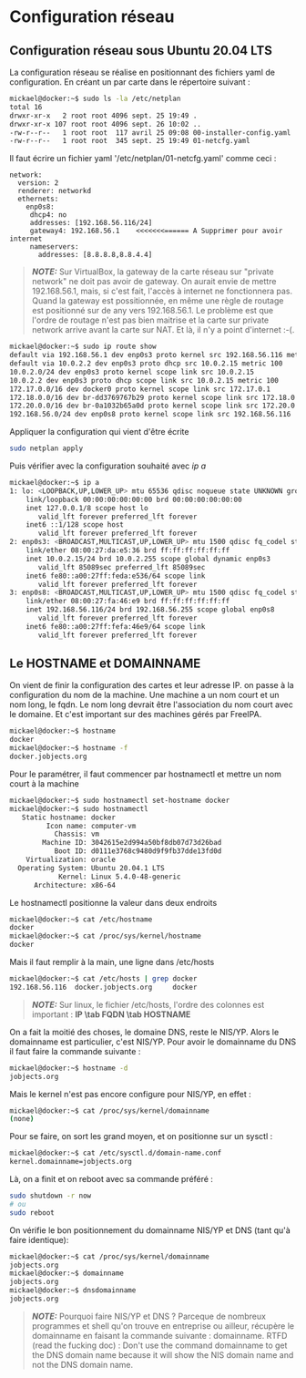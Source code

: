 # Configuration réseau

## Configuration réseau sous Ubuntu 20.04 LTS

La configuration réseau se réalise en positionnant des fichiers yaml de configuration. En créant un par carte dans le répertoire suivant :

```bash
mickael@docker:~$ sudo ls -la /etc/netplan
total 16
drwxr-xr-x   2 root root 4096 sept. 25 19:49 .
drwxr-xr-x 107 root root 4096 sept. 26 10:02 ..
-rw-r--r--   1 root root  117 avril 25 09:08 00-installer-config.yaml
-rw-r--r--   1 root root  345 sept. 25 19:49 01-netcfg.yaml
```

Il faut écrire un fichier yaml '/etc/netplan/01-netcfg.yaml' comme ceci :

```text
network:
  version: 2
  renderer: networkd
  ethernets:
    enp0s8:
     dhcp4: no
     addresses: [192.168.56.116/24]
     gateway4: 192.168.56.1    <<<<<<<====== A Supprimer pour avoir internet
     nameservers:
       addresses: [8.8.8.8,8.8.4.4]
```

> _**NOTE:**_ Sur VirtualBox, la gateway de la carte réseau sur "private network" ne doit pas avoir de gateway. On aurait envie de mettre 192.168.56.1, mais, si c'est fait, l'accès à internet ne fonctionnera pas. Quand la gateway est possitionnée, en même une règle de routage est positionné sur de any vers 192.168.56.1. Le problème est que l'ordre de routage n'est pas bien maitrise et la carte sur private network arrive avant la carte sur NAT. Et là, il n'y a point d'internet :-\(.

```bash
mickael@docker:~$ sudo ip route show
default via 192.168.56.1 dev enp0s3 proto kernel src 192.168.56.116 metric 100 #<<== problème de routage vers internet
default via 10.0.2.2 dev enp0s3 proto dhcp src 10.0.2.15 metric 100
10.0.2.0/24 dev enp0s3 proto kernel scope link src 10.0.2.15
10.0.2.2 dev enp0s3 proto dhcp scope link src 10.0.2.15 metric 100
172.17.0.0/16 dev docker0 proto kernel scope link src 172.17.0.1
172.18.0.0/16 dev br-dd3769767b29 proto kernel scope link src 172.18.0.1
172.20.0.0/16 dev br-0a1032b65a0d proto kernel scope link src 172.20.0.1 linkdown
192.168.56.0/24 dev enp0s8 proto kernel scope link src 192.168.56.116
```

Appliquer la configuration qui vient d'être écrite

```bash
sudo netplan apply
```

Puis vérifier avec la configuration souhaité avec _ip a_

```bash
mickael@docker:~$ ip a
1: lo: <LOOPBACK,UP,LOWER_UP> mtu 65536 qdisc noqueue state UNKNOWN group default qlen 1000
    link/loopback 00:00:00:00:00:00 brd 00:00:00:00:00:00
    inet 127.0.0.1/8 scope host lo
       valid_lft forever preferred_lft forever
    inet6 ::1/128 scope host
       valid_lft forever preferred_lft forever
2: enp0s3: <BROADCAST,MULTICAST,UP,LOWER_UP> mtu 1500 qdisc fq_codel state UP group default qlen 1000
    link/ether 08:00:27:da:e5:36 brd ff:ff:ff:ff:ff:ff
    inet 10.0.2.15/24 brd 10.0.2.255 scope global dynamic enp0s3
       valid_lft 85089sec preferred_lft 85089sec
    inet6 fe80::a00:27ff:feda:e536/64 scope link
       valid_lft forever preferred_lft forever
3: enp0s8: <BROADCAST,MULTICAST,UP,LOWER_UP> mtu 1500 qdisc fq_codel state UP group default qlen 1000
    link/ether 08:00:27:fa:46:e9 brd ff:ff:ff:ff:ff:ff
    inet 192.168.56.116/24 brd 192.168.56.255 scope global enp0s8
       valid_lft forever preferred_lft forever
    inet6 fe80::a00:27ff:fefa:46e9/64 scope link
       valid_lft forever preferred_lft forever
```

## Le HOSTNAME et DOMAINNAME

On vient de finir la configuration des cartes et leur adresse IP. on passe à la configuration du nom de la machine. Une machine a un nom court et un nom long, le fqdn. Le nom long devrait être l'association du nom court avec le domaine. Et c'est important sur des machines gérés par FreeIPA.

```bash
mickael@docker:~$ hostname
docker
mickael@docker:~$ hostname -f
docker.jobjects.org
```

Pour le paramétrer, il faut commencer par hostnamectl et mettre un nom court à la machine

```bash
mickael@docker:~$ sudo hostnamectl set-hostname docker
mickael@docker:~$ sudo hostnamectl
   Static hostname: docker
         Icon name: computer-vm
           Chassis: vm
        Machine ID: 3042615e2d994a50bf8db07d73d26bad
           Boot ID: d0111e3768c9480d9f9fb37dde13fd0d
    Virtualization: oracle
  Operating System: Ubuntu 20.04.1 LTS
            Kernel: Linux 5.4.0-48-generic
      Architecture: x86-64
```

Le hostnamectl positionne la valeur dans deux endroits

```bash
mickael@docker:~$ cat /etc/hostname
docker
mickael@docker:~$ cat /proc/sys/kernel/hostname
docker
```

Mais il faut remplir à la main, une ligne dans /etc/hosts

```bash
mickael@docker:~$ cat /etc/hosts | grep docker
192.168.56.116  docker.jobjects.org     docker
```

> _**NOTE:**_ Sur linux, le fichier /etc/hosts, l'ordre des colonnes est important : **IP \tab FQDN \tab HOSTNAME**

On a fait la moitié des choses, le domaine DNS, reste le NIS/YP. Alors le domainname est particulier, c'est NIS/YP. Pour avoir le domainname du DNS il faut faire la commande suivante :

```bash
mickael@docker:~$ hostname -d
jobjects.org
```

Mais le kernel n'est pas encore configure pour NIS/YP, en effet :

```bash
mickael@docker:~$ cat /proc/sys/kernel/domainname
(none)
```

Pour se faire, on sort les grand moyen, et on positionne sur un sysctl :

```bash
mickael@docker:~$ cat /etc/sysctl.d/domain-name.conf
kernel.domainname=jobjects.org
```

Là, on a finit et on reboot avec sa commande préféré :

```bash
sudo shutdown -r now
# ou
sudo reboot
```

On vérifie le bon positionnement du domainname NIS/YP et DNS \(tant qu'à faire identique\):

```bash
mickael@docker:~$ cat /proc/sys/kernel/domainname
jobjects.org
mickael@docker:~$ domainname
jobjects.org
mickael@docker:~$ dnsdomainname
jobjects.org
```

> _**NOTE:**_ Pourquoi faire NIS/YP et DNS ? Parceque de nombreux programmes et shell qu'on trouve en entreprise ou ailleur, récupère le domainname en faisant la commande suivante : domainname. RTFD \(read the fucking doc\) : Don't use the command domainname to get the DNS domain name because it will show the NIS domain name and not the DNS domain name.

